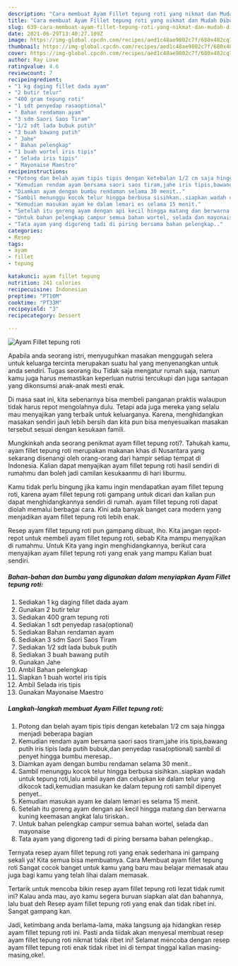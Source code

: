 ```yaml
---
description: "Cara membuat Ayam Fillet tepung roti yang nikmat dan Mudah Dibuat"
title: "Cara membuat Ayam Fillet tepung roti yang nikmat dan Mudah Dibuat"
slug: 639-cara-membuat-ayam-fillet-tepung-roti-yang-nikmat-dan-mudah-dibuat
date: 2021-06-29T13:40:27.109Z
image: https://img-global.cpcdn.com/recipes/aed1c48ae9802c7f/680x482cq70/ayam-fillet-tepung-roti-foto-resep-utama.jpg
thumbnail: https://img-global.cpcdn.com/recipes/aed1c48ae9802c7f/680x482cq70/ayam-fillet-tepung-roti-foto-resep-utama.jpg
cover: https://img-global.cpcdn.com/recipes/aed1c48ae9802c7f/680x482cq70/ayam-fillet-tepung-roti-foto-resep-utama.jpg
author: Ray Love
ratingvalue: 4.6
reviewcount: 7
recipeingredient:
- "1 kg daging fillet dada ayam"
- "2 butir telur"
- "400 gram tepung roti"
- "1 sdt penyedap rasaoptional"
- " Bahan rendaman ayam"
- "3 sdm Saori Saos Tiram"
- "1/2 sdt lada bubuk putih"
- "3 buah bawang putih"
- " Jahe"
- " Bahan pelengkap"
- "1 buah wortel iris tipis"
- " Selada iris tipis"
- " Mayonaise Maestro"
recipeinstructions:
- "Potong dan belah ayam tipis tipis dengan ketebalan 1/2 cm saja hingga menjadi beberapa bagian"
- "Kemudian rendam ayam bersama saori saos tiram,jahe iris tipis,bawang putih iris tipis lada putih bubuk,dan penyedap rasa(optional) sambil di penyet hingga bumbu meresap.."
- "Diamkan ayam dengan bumbu rendaman selama 30 menit.."
- "Sambil menunggu kocok telur hingga berbusa sisihkan..siapkan wadah untuk tepung roti,lalu ambil ayam dan celupkan ke dalam telur yang dikocok tadi,kemudian masukan ke dalam tepung roti sambil dipenyet penyet.."
- "Kemudian masukan ayam ke dalam lemari es selama 15 menit."
- "Setelah itu goreng ayam dengan api kecil hingga matang dan berwarna kuning keemasan angkat lalu tiriskan.."
- "Untuk bahan pelengkap campur semua bahan wortel, selada dan mayonaise"
- "Tata ayam yang digoreng tadi di piring bersama bahan pelengkap.."
categories:
- Resep
tags:
- ayam
- fillet
- tepung

katakunci: ayam fillet tepung 
nutrition: 241 calories
recipecuisine: Indonesian
preptime: "PT10M"
cooktime: "PT33M"
recipeyield: "3"
recipecategory: Dessert

---
```



![Ayam Fillet tepung roti](https://img-global.cpcdn.com/recipes/aed1c48ae9802c7f/680x482cq70/ayam-fillet-tepung-roti-foto-resep-utama.jpg)

Apabila anda seorang istri, menyuguhkan masakan menggugah selera untuk keluarga tercinta merupakan suatu hal yang menyenangkan untuk anda sendiri. Tugas seorang ibu Tidak saja mengatur rumah saja, namun kamu juga harus memastikan keperluan nutrisi tercukupi dan juga santapan yang dikonsumsi anak-anak mesti enak.

Di masa  saat ini, kita sebenarnya bisa membeli panganan praktis walaupun tidak harus repot mengolahnya dulu. Tetapi ada juga mereka yang selalu mau menyajikan yang terbaik untuk keluarganya. Karena, menghidangkan masakan sendiri jauh lebih bersih dan kita pun bisa menyesuaikan masakan tersebut sesuai dengan kesukaan famili. 



Mungkinkah anda seorang penikmat ayam fillet tepung roti?. Tahukah kamu, ayam fillet tepung roti merupakan makanan khas di Nusantara yang sekarang disenangi oleh orang-orang dari hampir setiap tempat di Indonesia. Kalian dapat menyajikan ayam fillet tepung roti hasil sendiri di rumahmu dan boleh jadi camilan kesukaanmu di hari liburmu.

Kamu tidak perlu bingung jika kamu ingin mendapatkan ayam fillet tepung roti, karena ayam fillet tepung roti gampang untuk dicari dan kalian pun dapat menghidangkannya sendiri di rumah. ayam fillet tepung roti dapat diolah memalui berbagai cara. Kini ada banyak banget cara modern yang menjadikan ayam fillet tepung roti lebih enak.

Resep ayam fillet tepung roti pun gampang dibuat, lho. Kita jangan repot-repot untuk membeli ayam fillet tepung roti, sebab Kita mampu menyajikan di rumahmu. Untuk Kita yang ingin menghidangkannya, berikut cara menyajikan ayam fillet tepung roti yang enak yang mampu Kalian buat sendiri.

<!--inarticleads1-->

##### Bahan-bahan dan bumbu yang digunakan dalam menyiapkan Ayam Fillet tepung roti:

1. Sediakan 1 kg daging fillet dada ayam
1. Gunakan 2 butir telur
1. Sediakan 400 gram tepung roti
1. Sediakan 1 sdt penyedap rasa(optional)
1. Sediakan  Bahan rendaman ayam
1. Sediakan 3 sdm Saori Saos Tiram
1. Sediakan 1/2 sdt lada bubuk putih
1. Sediakan 3 buah bawang putih
1. Gunakan  Jahe
1. Ambil  Bahan pelengkap
1. Siapkan 1 buah wortel iris tipis
1. Ambil  Selada iris tipis
1. Gunakan  Mayonaise Maestro




<!--inarticleads2-->

##### Langkah-langkah membuat Ayam Fillet tepung roti:

1. Potong dan belah ayam tipis tipis dengan ketebalan 1/2 cm saja hingga menjadi beberapa bagian
1. Kemudian rendam ayam bersama saori saos tiram,jahe iris tipis,bawang putih iris tipis lada putih bubuk,dan penyedap rasa(optional) sambil di penyet hingga bumbu meresap..
1. Diamkan ayam dengan bumbu rendaman selama 30 menit..
1. Sambil menunggu kocok telur hingga berbusa sisihkan..siapkan wadah untuk tepung roti,lalu ambil ayam dan celupkan ke dalam telur yang dikocok tadi,kemudian masukan ke dalam tepung roti sambil dipenyet penyet..
1. Kemudian masukan ayam ke dalam lemari es selama 15 menit.
1. Setelah itu goreng ayam dengan api kecil hingga matang dan berwarna kuning keemasan angkat lalu tiriskan..
1. Untuk bahan pelengkap campur semua bahan wortel, selada dan mayonaise
1. Tata ayam yang digoreng tadi di piring bersama bahan pelengkap..




Ternyata resep ayam fillet tepung roti yang enak sederhana ini gampang sekali ya! Kita semua bisa membuatnya. Cara Membuat ayam fillet tepung roti Sangat cocok banget untuk kamu yang baru mau belajar memasak atau juga bagi kamu yang telah lihai dalam memasak.

Tertarik untuk mencoba bikin resep ayam fillet tepung roti lezat tidak rumit ini? Kalau anda mau, ayo kamu segera buruan siapkan alat dan bahannya, lalu buat deh Resep ayam fillet tepung roti yang enak dan tidak ribet ini. Sangat gampang kan. 

Jadi, ketimbang anda berlama-lama, maka langsung aja hidangkan resep ayam fillet tepung roti ini. Pasti anda tiidak akan menyesal membuat resep ayam fillet tepung roti nikmat tidak ribet ini! Selamat mencoba dengan resep ayam fillet tepung roti enak tidak ribet ini di tempat tinggal kalian masing-masing,oke!.

